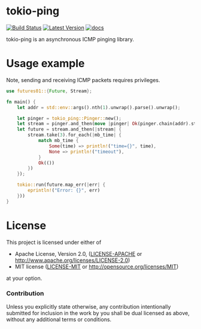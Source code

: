 # tokio-ping
[![Build Status](https://travis-ci.org/knsd/tokio-ping.svg?branch=master)](https://travis-ci.org/knsd/tokio-ping)
[![Latest Version](https://img.shields.io/crates/v/tokio-ping.svg)](https://crates.io/crates/tokio-ping/)
[![docs](https://docs.rs/tokio-ping/badge.svg)](https://docs.rs/tokio-ping)

tokio-ping is an asynchronous ICMP pinging library.

# Usage example

Note, sending and receiving ICMP packets requires privileges.

```rust
use futures01::{Future, Stream};

fn main() {
    let addr = std::env::args().nth(1).unwrap().parse().unwrap();

    let pinger = tokio_ping::Pinger::new();
    let stream = pinger.and_then(move |pinger| Ok(pinger.chain(addr).stream()));
    let future = stream.and_then(|stream| {
        stream.take(3).for_each(|mb_time| {
            match mb_time {
                Some(time) => println!("time={}", time),
                None => println!("timeout"),
            }
            Ok(())
        })
    });

    tokio::run(future.map_err(|err| {
        eprintln!("Error: {}", err)
    }))
}

```

# License

This project is licensed under either of

 * Apache License, Version 2.0, ([LICENSE-APACHE](LICENSE-APACHE) or
   http://www.apache.org/licenses/LICENSE-2.0)
 * MIT license ([LICENSE-MIT](LICENSE-MIT) or
   http://opensource.org/licenses/MIT)

at your option.

### Contribution

Unless you explicitly state otherwise, any contribution intentionally submitted for inclusion in the work by you shall be dual licensed as above, without any additional terms or conditions.
